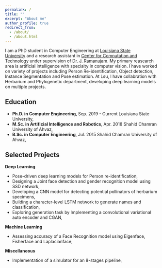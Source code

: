 ```yaml
---
permalink: /
title: ""
excerpt: "About me"
author_profile: true
redirect_from: 
  - /about/
  - /about.html
---
```


I am a PhD student in Computer Engineering at [Louisiana State University](lsu.edu) and a research assistant in [Center for Computation and Technology](cct.lsu.edu) under supervision of [Dr. J. Ramanujam](https://www.ece.lsu.edu/jxr/jxr.html). My primary reasearch area is artificial intelligence with specialty in computer vision. I have worked on variety of projects including Person Re-identification, Object detection, Instance Segmentation and Pose estimation. At Lsu, I have collabration with Herbarium and Phylogenetic department, developing deep learning models on multiple projects.

Education
------

- **Ph.D. in Computer Engineering**,  Sep. 2019 - Current
  Louisiana State University,
- **M.Sc. in Artificial Intelligence and Robotics**, Apr. 2018
  Shahid Chamran University of Ahvaz, 
- **B.Sc. in Computer Engineering**, Jul. 2015
Shahid Chamran University of Ahvaz, 


Selected Projects
------

**Deep Learning**

- Pose-driven deep learning models for Person re-identification,
- Designing a Joint face detection and gender recognition model using SSD network,
- Developing a CNN model for detecting potential pollinators of herbarium specimens,
- Building a character-level LSTM network to generate names and classification,
- Exploring generation task by Implementing a convolutional variational auto encoder and CGAN,



**Machine Learning**

- Assessing accuracy of a Face Recognition model using Eigenface, Fisherface and Laplacianface,



**Miscellaneous**

- Implementation of a simulator for an 8-stages pipeline,

